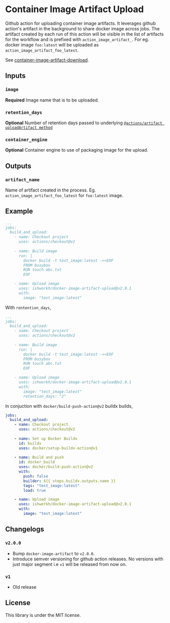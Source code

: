 # Container Image Artifact Upload

Github action for uploading container image artifacts. It leverages github action's artifact in the background to share docker image across jobs. The artifact created by each run of this action will be visible in the list of artifacts for the workflow and is prefixed with `action_image_artifact_`. For eg. docker image `foo:latest` will be uploaded as `action_image_artifact_foo_latest`.

See [container-image-artifact-download](https://github.com/ishworkh/container-image-artifact-download).

## Inputs

### `image`

**Required** Image name that is to be uploaded.

### `retention_days`

**Optional** Number of retention days passed to underlying [`@actions/artifact uploadArtifact method`](https://github.com/actions/toolkit/tree/main/packages/artifact#available-options) 

### `container_engine`

**Optional** Container engine to use of packaging image for the upload.

## Outputs

### `artifact_name`

Name of artifact created in the process. Eg. `action_image_artifact_foo_latest` for `foo:latest` image.

## Example

```yaml
...
jobs:
  build_and_upload:
    - name: Checkout project
      uses: actions/checkout@v2
      
    - name: Build image
      run: |
        docker build -t test_image:latest -<<EOF
        FROM busybox
        RUN touch abc.txt
        EOF

    - name: Upload image
      uses: ishworkh/docker-image-artifact-upload@v2.0.1
      with:
        image: "test_image:latest"

```

With `rentention_days`,

```yaml
...
jobs:
  build_and_upload:
    - name: Checkout project
      uses: actions/checkout@v2
      
    - name: Build image
      run: |
        docker build -t test_image:latest -<<EOF
        FROM busybox
        RUN touch abc.txt
        EOF

    - name: Upload image
      uses: ishworkh/docker-image-artifact-upload@v2.0.1
      with:
        image: "test_image:latest"
        retention_days: "2"

```

In conjuction with `docker/build-push-action@v2` buildx builds,

```yaml
jobs:
  build_and_upload:
    - name: Checkout project
      uses: actions/checkout@v2
      
    - name: Set up Docker Buildx
      id: buildx
      uses: docker/setup-buildx-action@v1
  
    - name: Build and push
      id: docker_build
      uses: docker/build-push-action@v2
      with:
        push: false
        builder: ${{ steps.buildx.outputs.name }}
        tags: "test_image:latest"
        load: true

    - name: Upload image
      uses: ishworkh/docker-image-artifact-upload@v2.0.1
      with:
        image: "test_image:latest"

```

## Changelogs

### `v2.0.0`

- Bump `docker-image-artifact` to `v2.0.0`.
- Introduce semver versioning for github action releases. No versions with just major segment i.e `v1` will be released from now on.

### `v1`

- Old release

## License

This library is under the MIT license.
